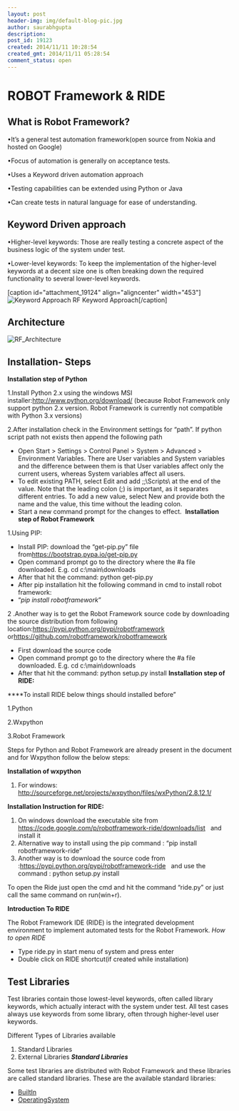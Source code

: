 ```yaml
---
layout: post
header-img: img/default-blog-pic.jpg
author: saurabhgupta
description: 
post_id: 19123
created: 2014/11/11 10:28:54
created_gmt: 2014/11/11 05:28:54
comment_status: open
---
```


# ROBOT Framework & RIDE

## **What is Robot Framework?**

•It’s a general test automation framework(open source from Nokia and hosted on Google)

•Focus of automation is generally on acceptance tests.

•Uses a Keyword driven automation approach

•Testing capabilities can be extended using Python or Java

•Can create tests in natural language for ease of understanding. 

## **Keyword Driven approach**

•Higher-level keywords: Those are really testing a concrete aspect of the business logic of the system under test.

•Lower-level keywords: To keep the implementation of the higher-level keywords at a decent size one is often breaking down the required functionality to several lower-level keywords.

[caption id="attachment_19124" align="aligncenter" width="453"]![Keyword Approach][1] RF Keyword Approach[/caption] 

## 

## **Architecture**

![RF_Architecture][2]

## **Installation- Steps**

**Installation step of Python**

1.Install Python 2.x using the windows MSI installer:<http://www.python.org/download/> (because Robot Framework only support python 2.x version. Robot Framework is currently not compatible with Python 3.x versions)

2.After installation check in the Environment settings for “path”. If python script path not exists then append the following path

  * Open Start > Settings > Control Panel > System > Advanced > Environment Variables. There are User variables and System variables and the difference between them is that User variables affect only the current users, whereas System variables affect all users.
  * To edit existing PATH, select Edit and add ;<InterpreterInstallationDir>;<InterpreterInstallationDir>\Scripts\ at the end of the value. Note that the leading colon (;) is important, as it separates different entries. To add a new value, select New and provide both the name and the value, this time without the leading colon.  
  * Start a new command prompt for the changes to effect. 
**Installation step of Robot Framework**

1.Using PIP:

  * Install PIP: download the “get-pip.py” file from<https://bootstrap.pypa.io/get-pip.py>
  * Open command prompt go to the directory where the #a file downloaded. E.g. cd c:\main\downloads
  * After that hit the command: python get-pip.py
  * After pip installation hit the following command in cmd to install robot framework:
  * “_pip install robotframework_”

2 .Another way is to get the Robot Framework source code by downloading the source distribution from following location:<https://pypi.python.org/pypi/robotframework>   or<https://github.com/robotframework/robotframework>

  * First download the source code 
  * Open command prompt go to the directory where the #a file downloaded. E.g. cd c:\main\downloads 
  * After that hit the command: python setup.py install
**Installation step of RIDE:**

****To install RIDE below things should installed before” 

1.Python

2.Wxpython

3.Robot Framework

Steps for Python and Robot Framework are already present in the document and for Wxpython follow the below steps:

**Installation of wxpython**

  1. For windows: [http][3][://sourceforge.net/projects/wxpython/files/wxPython/2.8.12.1/][3]

**Installation Instruction for RIDE:**

  1. On windows download the executable site from [https][4][://code.google.com/p/robotframework-ride/downloads/list][4]   and install it
  2. Alternative way to install using the pip command : “pip install robotframework-ride” 
  3. Another way is to download the source code from :<https://pypi.python.org/pypi/robotframework-ride>   and use the command : python setup.py install

To open the Ride just open the cmd and hit the command “ride.py” or just call the same command on run(win+r). 

**Introduction To RIDE**

The Robot Framework IDE (RIDE) is the integrated development environment to implement automated tests for the Robot Framework. _How to open RIDE_

  * Type ride.py in start menu of system and press enter
  * Double click on RIDE shortcut(if created while installation)

## **Test Libraries**

Test libraries contain those lowest-level keywords, often called library keywords, which actually interact with the system under test. All test cases always use keywords from some library, often through higher-level user keywords.

Different Types of Libraries available 

  1. Standard Libraries
  2. External Libraries
_**Standard Libraries**_

Some test libraries are distributed with Robot Framework and these libraries are called standard libraries. These are the available standard libraries: 

  * [BuiltIn][5]
  * [OperatingSystem][6]

   [1]: http://xebee.xebia.in/wp-content/uploads/2014/11/RF_Keyword_Approach.png
   [2]: http://xebee.xebia.in/wp-content/uploads/2014/11/RF_Architecture.png
   [3]: http://sourceforge.net/projects/wxpython/files/wxPython/2.8.12.1/
   [4]: https://code.google.com/p/robotframework-ride/downloads/list
   [5]: http://robotframework.googlecode.com/hg/doc/userguide/RobotFrameworkUserGuide.html?r=2.7.6#builtin-library
   [6]: http://robotframework.googlecode.com/hg/doc/userguide/RobotFrameworkUserGuide.html?r=2.7.6#operatingsystem-library